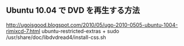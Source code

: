 ##  Ubuntu 10.04 で DVD を再生する方法

http://ugoisgood.blogspot.com/2010/05/ugo-2010-0505-ubuntu-1004-rimixcd-7.html
ubuntu-restricted-extras + sudo /usr/share/doc/libdvdread4/install-css.sh

